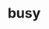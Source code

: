 ---
category: 4-letters
denotation: null
name: busy
reference_link: https://www.etymonline.com/word/busy
root_language: null
root_name: null
title: busy
type: free
word_sums:
- respelling: busy
  sum: 'Busy + '
---